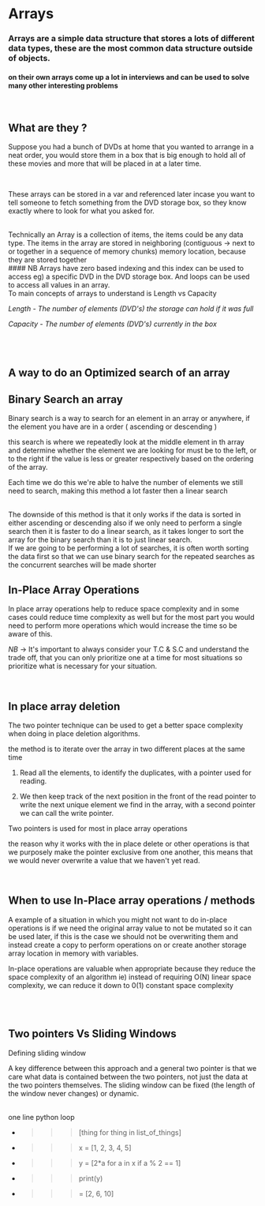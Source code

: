 # Arrays
### Arrays are a simple data structure that stores a lots of different data types, these are the most common data structure outside of objects.

#### on their own arrays come up a lot in interviews and can be used to solve many other interesting problems

<br>

## What are they ?

Suppose you had a bunch of DVDs at home that you wanted to arrange in a neat order, you would store them in a box that is big enough to hold all of these movies and more that will be placed in at a later time. 

<br>

These arrays can be stored in a var and referenced later incase you want to tell someone to fetch something from the DVD storage box, so they know exactly where to look for what you asked for.

<br>
Technically an Array is a collection of items, the items could be any data type.
The items in the array are stored in neighboring (contiguous -> next to or together in a sequence of memory chunks) memory location, because they are stored together

<br>
#### NB Arrays have zero based indexing and this index can be used to access eg) a specific DVD in the DVD storage box. And loops can be used to access all values in an array.

<br>
To main concepts of arrays to understand is Length vs Capacity

_Length - The number of elements (DVD's) the storage can hold if it was full_

*Capacity - The number of elements (DVD's) currently in the box*

<br>
<br>

## A way to do an Optimized search of an array 
## Binary Search an array 

Binary search is a way to search for an element in an array or anywhere, if the element you have are in a order ( ascending or descending ) 

this search is where we repeatedly look at the middle element in th array and determine whether the element we are looking for must be to the left, or to the right if the value is less or greater respectively based on the ordering of the array. 

Each time we do this we're able to halve the number of elements we still need to search, making this method a lot faster then a linear search

<br>
The downside of this method is that it only works if the data is sorted in either ascending or descending also if we only need to perform a single search then it is faster to do a linear search, as it takes longer to sort the array for the binary search than it is to just linear search.

<br>
If we are going to be performing a lot of searches, it is often worth sorting the data first so that we can use binary search for the repeated searches as the concurrent searches will be made shorter

<br>

## In-Place Array Operations 

In place array operations help to reduce space complexity and in some cases could reduce time complexity as well but for the most part you would need to perform more operations which would increase the time so be aware of this.

*NB* -> It's important to always consider your T.C & S.C and understand the trade off, that you can only prioritize one at a time for most situations so prioritize what is necessary for your situation.

<br>

## In place array deletion

The two pointer technique can be used to get a better space complexity when doing in place deletion algorithms.

the method is to iterate over the array in two different places at the same time

 1) Read all the elements, to identify the duplicates, with a pointer used for reading.

 2) We then keep track of the next position in the front of the read pointer to write the next unique element we find in the array, with a second pointer we can call the write pointer.


Two pointers is used for most in place array operations 

the reason why it works with the in place delete or other operations is that we purposely make the pointer exclusive from one another, this means that we would never overwrite a value that we haven't yet read.

<br>

## When to use In-Place array operations / methods

A example of a situation in which you might not want to do in-place operations is if we need the original array value to not be mutated so it can be used later, if this is the case we should not be overwriting them and instead create a copy to perform operations on or create another storage array location in memory with variables.

In-place operations are valuable when appropriate because they reduce the space complexity of an algorithm ie) instead of requiring O(N) linear space complexity, we can reduce it down to 0(1) constant space complexity

<br>



<br>

## Two pointers Vs Sliding Windows

Defining sliding window

A key difference between this approach and a general two pointer is that we care what data is contained between the two pointers, not just the data at the two pointers themselves. The sliding window can be fixed (the length of the window never changes) or dynamic.

<br>
one line python loop 
    
- >>> [thing for thing in list_of_things] 
- >>> x = [1, 2, 3, 4, 5]
- >>> y = [2*a for a in x if a % 2 == 1]
- >>> print(y)
- >>> = [2, 6, 10]

